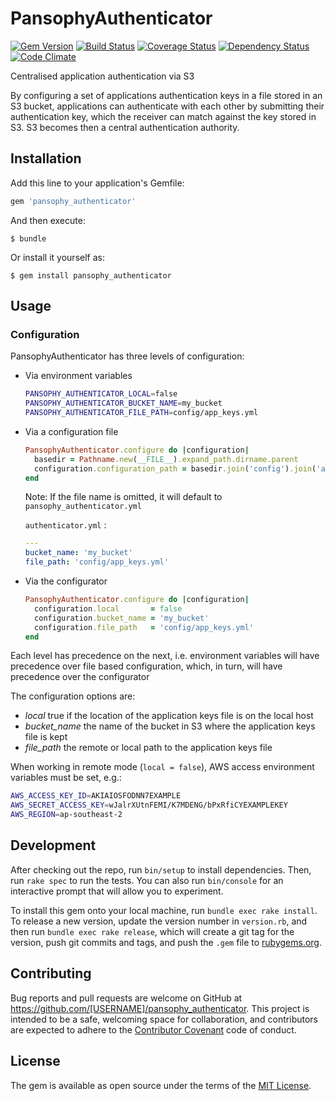 # PansophyAuthenticator

[![Gem Version](https://badge.fury.io/rb/pansophy_authenticator.svg)](http://badge.fury.io/rb/pansophy_authenticator)
[![Build Status](https://travis-ci.org/sealink/pansophy_authenticator.svg?branch=master)](https://travis-ci.org/sealink/pansophy_authenticator)
[![Coverage Status](https://coveralls.io/repos/sealink/pansophy_authenticator/badge.svg)](https://coveralls.io/r/sealink/pansophy_authenticator)
[![Dependency Status](https://gemnasium.com/sealink/pansophy_authenticator.svg)](https://gemnasium.com/sealink/pansophy_authenticator)
[![Code Climate](https://codeclimate.com/github/sealink/pansophy_authenticator/badges/gpa.svg)](https://codeclimate.com/github/sealink/pansophy_authenticator)

Centralised application authentication via S3

By configuring a set of applications authentication keys in a file stored in an S3 bucket, 
applications can authenticate with each other by submitting their authentication key, 
which the receiver can match against the key stored in S3.
S3 becomes then a central authentication authority.

## Installation

Add this line to your application's Gemfile:

```ruby
gem 'pansophy_authenticator'
```

And then execute:

    $ bundle

Or install it yourself as:

    $ gem install pansophy_authenticator

## Usage

### Configuration

PansophyAuthenticator has three levels of configuration:

* Via environment variables
    
    ```bash
    PANSOPHY_AUTHENTICATOR_LOCAL=false
    PANSOPHY_AUTHENTICATOR_BUCKET_NAME=my_bucket
    PANSOPHY_AUTHENTICATOR_FILE_PATH=config/app_keys.yml
    ```
    
* Via a configuration file

    ```ruby
    PansophyAuthenticator.configure do |configuration|
      basedir = Pathname.new(__FILE__).expand_path.dirname.parent
      configuration.configuration_path = basedir.join('config').join('authenticator.yml')
    end
    ```
    Note: If the file name is omitted, it will default to ``pansophy_authenticator.yml``

    ``authenticator.yml`` :
    ```yaml
    ---
    bucket_name: 'my_bucket'
    file_path: 'config/app_keys.yml'
    ```
    
* Via the configurator
    
    ```ruby
    PansophyAuthenticator.configure do |configuration|
      configuration.local       = false
      configuration.bucket_name = 'my_bucket'
      configuration.file_path   = 'config/app_keys.yml'
    end
    ```

Each level has precedence on the next, i.e. environment variables will have precedence over file based configuration, which, in turn, will have precedence over the configurator

The configuration options are:

* *local* true if the location of the application keys file is on the local host
* *bucket_name* the name of the bucket in S3 where the application keys file is kept
* *file_path* the remote or local path to the application keys file

When working in remote mode (``local = false``), AWS access environment variables must be set, e.g.:
    
```bash
AWS_ACCESS_KEY_ID=AKIAIOSFODNN7EXAMPLE
AWS_SECRET_ACCESS_KEY=wJalrXUtnFEMI/K7MDENG/bPxRfiCYEXAMPLEKEY
AWS_REGION=ap-southeast-2
```

## Development

After checking out the repo, run `bin/setup` to install dependencies. Then, run `rake spec` to run the tests. You can also run `bin/console` for an interactive prompt that will allow you to experiment.

To install this gem onto your local machine, run `bundle exec rake install`. To release a new version, update the version number in `version.rb`, and then run `bundle exec rake release`, which will create a git tag for the version, push git commits and tags, and push the `.gem` file to [rubygems.org](https://rubygems.org).

## Contributing

Bug reports and pull requests are welcome on GitHub at https://github.com/[USERNAME]/pansophy_authenticator. This project is intended to be a safe, welcoming space for collaboration, and contributors are expected to adhere to the [Contributor Covenant](http://contributor-covenant.org) code of conduct.


## License

The gem is available as open source under the terms of the [MIT License](http://opensource.org/licenses/MIT).

